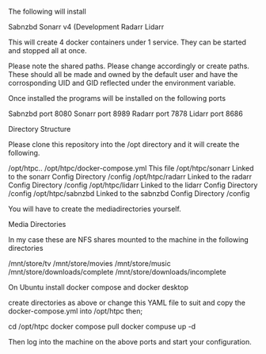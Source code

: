 The following will install 

Sabnzbd
Sonarr v4 (Development
Radarr
Lidarr


This will create 4 docker containers under 1 service. They can be started and stopped all at once.

Please note the shared paths. Please change accordingly or create paths. These should all be made and owned by the default user 
and have the corrosponding UID and GID reflected under the environment variable. 

Once installed the programs will be installed on the following ports

Sabnzbd  port 8080
Sonarr   port 8989
Radarr   port 7878
Lidarr   port 8686

Directory Structure

Please clone this repository into the /opt directory and it will create the following.

/opt/htpc..
/opt/htpc/docker-compose.yml                 This file
/opt/htpc/sonarr                             Linked to the sonarr Config Directory /config
/opt/htpc/radarr                             Linked to the radarr Config Directory /config
/opt/htpc/lidarr                             Linked to the lidarr Config Directory /config
/opt/htpc/sabnzbd                            Linked to the sabnzbd Config Directory /config



You will have to create the mediadirectories yourself. 

Media Directories 

In my case these are NFS shares mounted to the machine in the following directories

/mnt/store/tv
/mnt/store/movies
/mnt/store/music
/mnt/store/downloads/complete
/mnt/store/downloads/incomplete

On Ubuntu install docker compose and docker desktop

create directories as above or change this YAML file to suit and copy the docker-compose.yml into /opt/htpc
then;

cd /opt/htpc
docker compose pull
docker compuse up -d

Then log into the machine on the above ports and start your configuration. 
